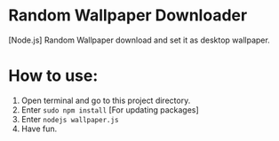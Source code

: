 # Random Wallpaper Downloader
[Node.js] Random Wallpaper download and set it as desktop wallpaper.

# How to use:
1. Open terminal and go to this project directory.
2. Enter <code>sudo npm install</code> [For updating packages]
3. Enter <code>nodejs wallpaper.js</code>
4. Have fun.
